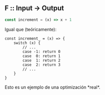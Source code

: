 ## F :: Input -> Output

```js
const increment = (x) => x + 1
```

<div class="fragment">
Igual que (teóricamente):
<pre><code class="lang-js hljs javascript">const increment_ = (x) => {
    switch (x) {
        // ...
        case -1: return 0
        case  0: return 1
        case  1: return 2
        case  2: return 3
        // ...
    }
}</code></pre>
</div>

<div class="fragment">
Esto es un ejemplo de una optimización *real*.
</div>

